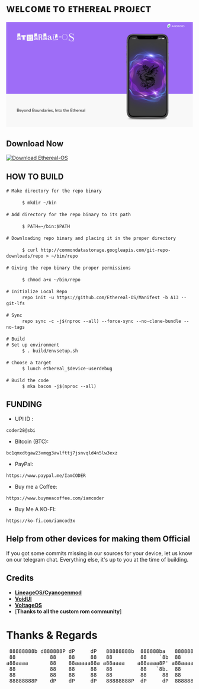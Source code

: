 # ᴡᴇʟᴄᴏᴍᴇ ᴛᴏ ᴇᴛʜᴇʀᴇᴀʟ ᴘʀᴏᴊᴇᴄᴛ


<p align="center">
<img src="https://github.com/Ethereal-OS/Manifest/blob/A13/assists/ETHEREAL-OS.png" > 
</p>

## Download Now
<a href="https://sourceforge.net/projects/ethereal-os/files"><img alt="Download Ethereal-OS" src="https://a.fsdn.com/con/app/sf-download-button" width=276 height=48 srcset="https://a.fsdn.com/con/app/sf-download-button?button_size=2x 2x"></a>

## HOW TO BUILD

```
# Make directory for the repo binary

      $ mkdir ~/bin

# Add directory for the repo binary to its path

      $ PATH=~/bin:$PATH

# Downloading repo binary and placing it in the proper directory

      $ curl http://commondatastorage.googleapis.com/git-repo-downloads/repo > ~/bin/repo

# Giving the repo binary the proper permissions

      $ chmod a+x ~/bin/repo

# Initialize Local Repo
      repo init -u https://github.com/Ethereal-OS/Manifest -b A13 --git-lfs

# Sync
      repo sync -c -j$(nproc --all) --force-sync --no-clone-bundle --no-tags

# Build
# Set up environment
      $ . build/envsetup.sh

# Choose a target
      $ lunch ethereal_$device-userdebug

# Build the code
      $ mka bacon -j$(nproc --all)

```
## FUNDING


- UPI ID :  
```
coder28@sbi
```

- Bitcoin (BTC):  
```
bc1qmxdtgaw23xmqg3awlfttj7jsnvqld4n5lw3exz
```

- PayPal:
```
https://www.paypal.me/IamCODER
```
- Buy me a Coffee: 
```
https://www.buymeacoffee.com/iamcoder
```
- Buy Me A KO-FI:
```
https://ko-fi.com/iamcod3x
```

Help from other devices for making them Official
------------------------------------------------

If you got some commits missing in our sources for your device, let us know on our telegram chat. Everything else, it's up to you at the time of building.

Credits
-------
* [**LineageOS/Cyanogenmod**](https://github.com/LineageOS)
* [**VoidUI**](https://github.com/VoidUI-Tiramisu/)
* [**VoltageOS**](https://github.com/VoltageOS)
* [**Thanks to all the custom rom community**]

# Thanks & Regards 

<pre> 88888888b d888888P dP     dP   88888888b  888888ba   88888888b  .d888888  dP                     .88888.  .d88888b  
 88           88    88     88   88         88    `8b  88        d8'    88  88                    d8'   `8b 88.    "' 
a88aaaa       88    88aaaaa88a a88aaaa    a88aaaa8P' a88aaaa    88aaaaa88a 88                    88     88 `Y88888b. 
 88           88    88     88   88         88   `8b.  88        88     88  88        88888888    88     88       `8b 
 88           88    88     88   88         88     88  88        88     88  88                    Y8.   .8P d8'   .8P 
 88888888P    dP    dP     dP   88888888P  dP     dP  88888888P 88     88  88888888P              `8888P'   Y88888P  
                                                                                                                     
                                                                                                                     </pre>





